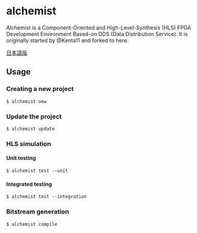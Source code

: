 # alchemist

Alchemist is a Component-Oriented and High-Level-Synthesis (HLS) FPGA Development Environment Based-on DDS (Data Distribution Service).
It is originally started by @Kenta11 and forked to here.

[日本語版](README-jp.md)


## Usage

### Creating a new project

```
$ alchemist new
```

### Update the project

```
$ alchemist update
```

### HLS simulation

#### Unit testing

```
$ alchemist test --unit
```

#### Integrated testing

```
$ alchemist test --integration
```

### Bitstream generation
```
$ alchemist compile
```

